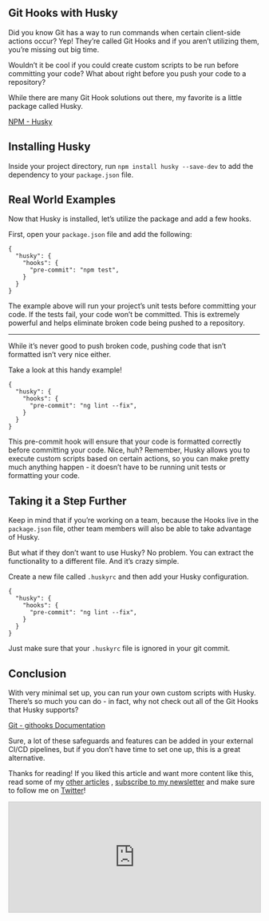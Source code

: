 ## Git Hooks with Husky

Did you know Git has a way to run commands when certain client-side actions occur? Yep! They’re called Git Hooks and if you aren’t utilizing them, you’re missing out big time.

Wouldn’t it be cool if you could create custom scripts to be run before committing your code? What about right before you push your code to a repository? 

While there are many Git Hook solutions out there, my favorite is a little package called Husky. 

 [NPM - Husky](https://www.npmjs.com/package/husky) 

##  Installing Husky
Inside your project directory, run `npm install husky --save-dev` to add the dependency to your `package.json` file. 

## Real World Examples
Now that Husky is installed, let’s utilize the package and add a few hooks.

First, open your `package.json` file and add the following: 

```
{
  "husky": {
    "hooks": {
      "pre-commit": "npm test",
    }
  }
}
```

The example above will run your project’s unit tests before committing your code. If the tests fail, your code won’t be committed. This is extremely powerful and helps eliminate broken code being pushed to a repository. 

---

While it’s never good to push broken code, pushing code that isn’t formatted isn’t very nice either.

Take a look at this handy example! 

```
{
  "husky": {
    "hooks": {
      "pre-commit": "ng lint --fix",
    }
  }
}
```

This pre-commit hook will ensure that your code is formatted correctly before committing your code. Nice, huh? Remember, Husky allows you to execute custom scripts based on certain actions, so you can make pretty much anything happen - it doesn’t have to be running unit tests or formatting your code. 


## Taking it a Step Further

Keep in mind that if you’re working on a team, because the Hooks live in the `package.json` file, other team members will also be able to take advantage of Husky.

But what if they don’t want to use Husky? 
No problem. You can extract the functionality to a different file. And it’s crazy simple.

Create a new file called `.huskyrc` and then add your Husky configuration. 

```
{
  "husky": {
    "hooks": {
      "pre-commit": "ng lint --fix",
    }
  }
}
```


Just make sure that your `.huskyrc` file is ignored in your git commit. 

## Conclusion
With very minimal set up, you can run your own custom scripts with Husky.
There’s so much you can do - in fact, why not check out all of the Git Hooks that Husky supports? 

[Git - githooks Documentation](https://git-scm.com/docs/githooks)

Sure, a lot of these safeguards and features can be added in your external CI/CD pipelines, but if you don’t have time to set one up, this is a great alternative.
 

Thanks for reading! If you liked this article and want more content like this, read some of my [other articles](https://blog.braydoncoyer.dev/) , [subscribe to my newsletter](https://braydoncoyer.dev/newsletter/) and make sure to follow me on [Twitter](https://twitter.com/BraydonCoyer)!


<iframe
scrolling="no"
style="width:100%!important;height:220px;border:1px #ccc solid !important"
src="https://buttondown.email/braydoncoyer?as_embed=true"
></iframe>